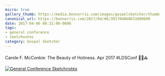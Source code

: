 ```yaml
---
micro: true
gallery_thumb: https://media.bennorris.com/images/gospelsketcher/thumbs/apr-17-0-mcconkie-01.jpg
canonical_url: https://bennorris.com/2017/04/06/201704060631080600
date: 2017-04-06 06:31:08-0600
tags:
- general conference
- sketchnotes
category: Gospel Sketcher
---
```


Carole F. McConkie: The Beauty of Holiness. Apr 2017 #LDSConf ✍🏼⛪️

[![General Conference Sketchnotes](https://media.bennorris.com/images/gospelsketcher/general-conference/apr-2017/apr-17-0-mcconkie-01.jpg)](https://media.bennorris.com/images/gospelsketcher/general-conference/apr-2017/apr-17-0-mcconkie-01.jpg)
